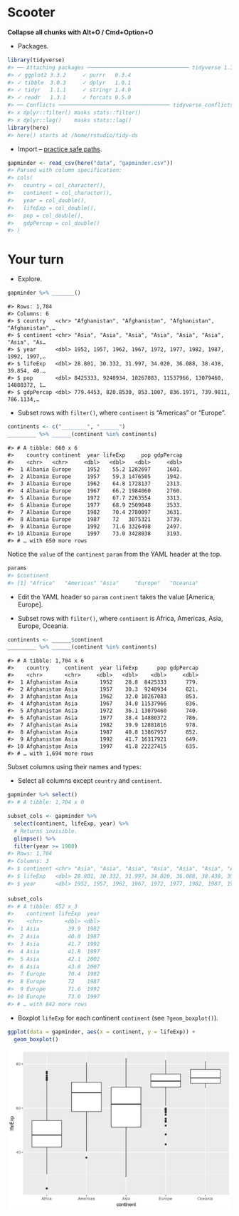 Scooter
================

**Collapse all chunks with Alt+O / Cmd+Option+O**

  - Packages.

<!-- end list -->

``` r
library(tidyverse)
#> ── Attaching packages ──────────────────────────────── tidyverse 1.3.0 ──
#> ✓ ggplot2 3.3.2     ✓ purrr   0.3.4
#> ✓ tibble  3.0.3     ✓ dplyr   1.0.1
#> ✓ tidyr   1.1.1     ✓ stringr 1.4.0
#> ✓ readr   1.3.1     ✓ forcats 0.5.0
#> ── Conflicts ─────────────────────────────────── tidyverse_conflicts() ──
#> x dplyr::filter() masks stats::filter()
#> x dplyr::lag()    masks stats::lag()
library(here)
#> here() starts at /home/rstudio/tidy-ds
```

  - Import – [practice safe paths](https://rstats.wtf/safe-paths.html).

<!-- end list -->

``` r
gapminder <- read_csv(here("data", "gapminder.csv"))
#> Parsed with column specification:
#> cols(
#>   country = col_character(),
#>   continent = col_character(),
#>   year = col_double(),
#>   lifeExp = col_double(),
#>   pop = col_double(),
#>   gdpPercap = col_double()
#> )
```

# Your turn

  - Explore.

<!-- end list -->

``` r
gapminder %>% _______()
```

    #> Rows: 1,704
    #> Columns: 6
    #> $ country   <chr> "Afghanistan", "Afghanistan", "Afghanistan", "Afghanistan",…
    #> $ continent <chr> "Asia", "Asia", "Asia", "Asia", "Asia", "Asia", "Asia", "As…
    #> $ year      <dbl> 1952, 1957, 1962, 1967, 1972, 1977, 1982, 1987, 1992, 1997,…
    #> $ lifeExp   <dbl> 28.801, 30.332, 31.997, 34.020, 36.088, 38.438, 39.854, 40.…
    #> $ pop       <dbl> 8425333, 9240934, 10267083, 11537966, 13079460, 14880372, 1…
    #> $ gdpPercap <dbl> 779.4453, 820.8530, 853.1007, 836.1971, 739.9811, 786.1134,…

  - Subset rows with `filter()`, where `continent` is “Americas” or
    “Europe”.

<!-- end list -->

``` r
continents <- c("________", "______")
_________ %>% ______(continent %in% continents)
```

    #> # A tibble: 660 x 6
    #>    country continent  year lifeExp     pop gdpPercap
    #>    <chr>   <chr>     <dbl>   <dbl>   <dbl>     <dbl>
    #>  1 Albania Europe     1952    55.2 1282697     1601.
    #>  2 Albania Europe     1957    59.3 1476505     1942.
    #>  3 Albania Europe     1962    64.8 1728137     2313.
    #>  4 Albania Europe     1967    66.2 1984060     2760.
    #>  5 Albania Europe     1972    67.7 2263554     3313.
    #>  6 Albania Europe     1977    68.9 2509048     3533.
    #>  7 Albania Europe     1982    70.4 2780097     3631.
    #>  8 Albania Europe     1987    72   3075321     3739.
    #>  9 Albania Europe     1992    71.6 3326498     2497.
    #> 10 Albania Europe     1997    73.0 3428038     3193.
    #> # … with 650 more rows

Notice the `value` of the `continent` `param` from the YAML header at
the top.

``` r
params
#> $continent
#> [1] "Africa"   "Americas" "Asia"     "Europe"   "Oceania"
```

  - Edit the YAML header so `param` `continent` takes the value
    \[America, Europe\].

  - Subset rows with `filter()`, where `continent` is Africa, Americas,
    Asia, Europe, Oceania.

<!-- end list -->

``` r
continents <- ______$continent
_________ %>% ______(continent %in% continents)
```

    #> # A tibble: 1,704 x 6
    #>    country     continent  year lifeExp      pop gdpPercap
    #>    <chr>       <chr>     <dbl>   <dbl>    <dbl>     <dbl>
    #>  1 Afghanistan Asia       1952    28.8  8425333      779.
    #>  2 Afghanistan Asia       1957    30.3  9240934      821.
    #>  3 Afghanistan Asia       1962    32.0 10267083      853.
    #>  4 Afghanistan Asia       1967    34.0 11537966      836.
    #>  5 Afghanistan Asia       1972    36.1 13079460      740.
    #>  6 Afghanistan Asia       1977    38.4 14880372      786.
    #>  7 Afghanistan Asia       1982    39.9 12881816      978.
    #>  8 Afghanistan Asia       1987    40.8 13867957      852.
    #>  9 Afghanistan Asia       1992    41.7 16317921      649.
    #> 10 Afghanistan Asia       1997    41.8 22227415      635.
    #> # … with 1,694 more rows

Subset columns using their names and types:

  - Select all columns except `country` and `continent`.

<!-- end list -->

``` r
gapminder %>% select()
#> # A tibble: 1,704 x 0
```

``` r
subset_cols <- gapminder %>% 
  select(continent, lifeExp, year) %>% 
  # Returns invisible.
  glimpse() %>% 
  filter(year >= 1980)
#> Rows: 1,704
#> Columns: 3
#> $ continent <chr> "Asia", "Asia", "Asia", "Asia", "Asia", "Asia", "Asia", "As…
#> $ lifeExp   <dbl> 28.801, 30.332, 31.997, 34.020, 36.088, 38.438, 39.854, 40.…
#> $ year      <dbl> 1952, 1957, 1962, 1967, 1972, 1977, 1982, 1987, 1992, 1997,…

subset_cols
#> # A tibble: 852 x 3
#>    continent lifeExp  year
#>    <chr>       <dbl> <dbl>
#>  1 Asia         39.9  1982
#>  2 Asia         40.8  1987
#>  3 Asia         41.7  1992
#>  4 Asia         41.8  1997
#>  5 Asia         42.1  2002
#>  6 Asia         43.8  2007
#>  7 Europe       70.4  1982
#>  8 Europe       72    1987
#>  9 Europe       71.6  1992
#> 10 Europe       73.0  1997
#> # … with 842 more rows
```

  - Boxplot `lifeExp` for each continent `continent` (see
    `?geom_boxplot()`).

<!-- end list -->

``` r
ggplot(data = gapminder, aes(x = continent, y = lifeExp)) +
  geom_boxplot()
```

![](02_scooter_you_files/figure-gfm/boxplot-1.png)<!-- -->
